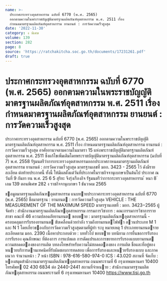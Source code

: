 ```yaml
---
name: >-
  ประกาศกระทรวงอุตสาหกรรม ฉบับที่ 6770 (พ.ศ. 2565)
  ออกตามความในพระราชบัญญัติมาตรฐานผลิตภัณฑ์อุตสาหกรรม พ.ศ. 2511 เรื่อง
  กำหนดมาตรฐานผลิตภัณฑ์อุตสาหกรรม ยานยนต์ : การวัดความเร็วสูงสุด
date: '2022-11-30'
category: ง พิเศษ
volume: 139
section: 282
page: 8
source: 'https://ratchakitcha.soc.go.th/documents/17231261.pdf'
draft: true
---
```


# ประกาศกระทรวงอุตสาหกรรม ฉบับที่ 6770 (พ.ศ. 2565) ออกตามความในพระราชบัญญัติมาตรฐานผลิตภัณฑ์อุตสาหกรรม พ.ศ. 2511 เรื่อง กำหนดมาตรฐานผลิตภัณฑ์อุตสาหกรรม ยานยนต์ : การวัดความเร็วสูงสุด

ประกาศกระทรวงอุตสาหกรรม ฉบับที่ 6770 (พ.ศ. 2565) ออกตามความในพระราชบัญญัติมาตรฐานผลิตภัณฑ์อุตสาหกรรม พ.ศ. 2511 เรื่อง กำหนดมาตรฐานผลิตภัณฑ์อุตสาหกรรม ยานยนต์ : การวัดความเร็วสูงสุด อาศัยอานาจตามความในมาตรา 15 แห่งพระราชบัญญัติมาตรฐานผลิตภัณฑ์อุตสาหกรรม พ.ศ. 2511 ซึ่งแก้ไขเพิ่มเติมโดยพระราชบัญญัติมาตรฐานผลิตภัณฑ์อุตสาหกรรม (ฉบับที่ 7) พ.ศ. 2558 รัฐมนตรีว่าการกระทรวงอุตสาหกรรมออกประกาศกาหนดมาตรฐานผลิตภัณฑ์อุตสาหกรรม ยานยนต์ : การวัดความเร็วสูงสุด มาตรฐานเลขที่ มอก. 3423 - 2565 ไว้ ดังมีรายละเอียด ต่อท้ายประกาศนี้ ทั้งนี้ ให้มีผลตั้งแต่วันที่ประกาศในราชกิจจานุเบกษาเป็นต้นไป ประกาศ ณ วันที่ 9 กันยา ยน พ.ศ. 25 6 5 สุริยะ จึงรุ่งเรืองกิจ รัฐมนตรีว่าการกระทรวงอุตสาหกรรม ้ หนา 8 ่ เลม 139 ตอนพิเศษ 282 ง ราชกิจจานุเบกษา 1 ธันวาคม 2565

ขอมูลมาตรฐานผลิตภัณฑอุตสาหกรรม แนบทายประกาศกระทรวงอุตสาหกรรม ฉบับที่ 6770 (พ.ศ. 2565) ชื่อมาตรฐาน : ยานยนต : การวัดความเร็วสูงสุด VEHICLE : THE MEASUREMENT OF THE MAXIMUM SPEED มาตรฐานเลขที่ : มอก. 3423−2565 ผู้จัดทํา : สํานักงานมาตรฐานผลิตภัณฑอุตสาหกรรม กรรมการวิชาการ : คณะกรรมการวิชาการรายสาขา คณะที่ 46 ความปลอดภัยยานยนต ขอบขาย : มาตรฐานผลิตภัณฑอุตสาหกรรมนี้ - ครอบคลุมการรับรองยานยนต ขับเคลื่อนด้วยกําลัง รวมถึงยานยนตไฟฟา ลวนประเภท M 1 และ N 1 โดยเกี่ยวของกับการวัดความเร็วสูงสุดตามที่ผู้ทํา ระบุ หมายเหตุ 1 ประเภทยานยนตรายละเอียดตาม มอก. 2390 เนื้อหาประกอบด้วย : บททั่วไป ขอบขาย บทนิยาม การยื่นขอการรับรอง การรับรอง คุณลักษณะ ที่ต้องการ การแปลผล การดัดแปรและการขยายการรับรองแบบยานยนต ความสอดคลองของการผลิต บทลงโทษสําหรับความไม่สอดคลองของ การผลิต ชื่อและที่อยู่ของหนวยบริการดานเทคนิคที่รับผิดชอบการทดสอบ เพื่อการรับรองและหนวยรับรองแบบ และภาคผนวก จํานวนหน้า : 7 หน้า ISBN : 978-616-580-974-0 ICS : 43.020 สถานที่ จัดเก็บ : หองสมุดสํานักงานมาตรฐานผลิตภัณฑอุตสาหกรรม ถนนพระรามที่ 6 กรุงเทพมหานคร 10400 โทรศัพท 02 430 6834 ต่อ 2440-2441 สถานที่จําหนาย : สํานักงานมาตรฐานผลิตภัณฑอุตสาหกรรม ถนนพระรามที่ 6 กรุงเทพมหานคร 10400 https://www.tisi.go.th
